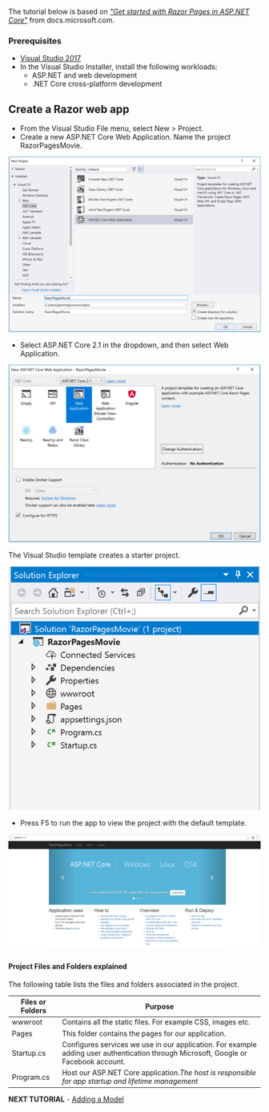 The tutorial below is based on [*"Get started with Razor Pages in ASP.NET Core"*](https://docs.microsoft.com/en-us/aspnet/core/tutorials/razor-pages/razor-pages-start) from docs.microsoft.com.

### Prerequisites
*  [Visual Studio 2017](https://visualstudio.microsoft.com/downloads/?wt.mc_id=adw-brand&gclid=Cj0KCQjwqYfWBRDPARIsABjQRYwLe3b9dJMixA98s8nS8QfuNBKGsiRVRXzB93fe4E27LGK5KLrGcnYaAgdREALw_wcB)
* In the Visual Studio Installer, install the following workloads:
    * ASP.NET and web development
    * .NET Core cross-platform development

## Create a Razor web app

* From the Visual Studio File menu, select New > Project.
* Create a new ASP.NET Core Web Application. Name the project RazorPagesMovie.

![](images/newproject.png)

* Select ASP.NET Core 2.1 in the dropdown, and then select Web Application.

![](images/createwebapp.png)

The Visual Studio template creates a starter project.

![](images/projectfiles-vs.png)

* Press F5 to run the app to view the project with the default template.

![](images/razor-page.png)

#### Project Files and Folders explained

The following table lists the files and folders associated in the project.

| Files or Folders       | Purpose        |
| ------------- |-------------|
| wwwroot      | Contains all the static files. For example CSS, images etc. | 
| Pages     | This folder contains the pages for our application.      |    
| Startup.cs | Configures services  we use in our application. For example adding user authentication through Microsoft, Google or Facebook account.   |
| Program.cs | Host our ASP.NET Core application.*The host is responsible for app startup and lifetime management*     |  

**NEXT TUTORIAL** - [Adding a Model](../2-Add%20a%20model/Addamodel-VS.md)
